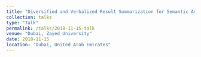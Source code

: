 ```yaml
---
title: "Diversified and Verbalized Result Summarization for Semantic Association Search"
collection: talks
type: "Talk"
permalink: /talks/2018-11-15-talk
venue: "Dubai, Zayed University"
date: 2018-11-15
location: "Dubai, United Arab Emirates"
---
```



